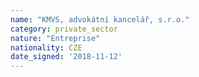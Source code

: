 ```yaml
---
name: "KMVS, advokátní kancelář, s.r.o."
category: private_sector
nature: "Entreprise"
nationality: CZE
date_signed: '2018-11-12'
---
```

    